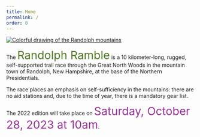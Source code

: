 ```yaml
---
title: Home
permalink: /
order: 0
---
```

[![Colorful drawing of the Randolph mountains](/images/header-image-news.png)](https://www.facebook.com/randolphramblerace/)

The <span style="font-size: 30px; color: #507822;">
Randolph Ramble</span> is a 10 kilometer-long, rugged, self-supported trail race through the Great North Woods in the mountain town of Randolph, New Hampshire, at the base of the Northern Presidentials.

The race places an emphasis on self-sufficiency in the mountains: there are no aid stations and, due to the time of year, there is a mandatory gear list.

The 2022 edition will take place on <span style="font-size: 30px; color: #993399;">Saturday, October 28, 2023 at 10am</span>. 
